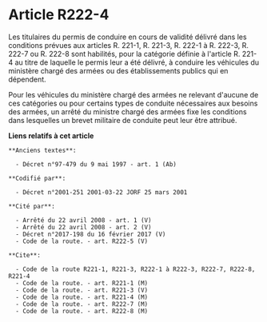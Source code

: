 # Article R222-4

Les titulaires du permis de conduire en cours de validité délivré dans les conditions prévues aux articles R. 221-1, R.
221-3, R. 222-1 à R. 222-3, R. 222-7 ou R. 222-8 sont habilités, pour la catégorie définie à l'article R. 221-4 au titre de
laquelle le permis leur a été délivré, à conduire les véhicules du ministère chargé des armées ou des établissements publics
qui en dépendent.

Pour les véhicules du ministère chargé des armées ne relevant d'aucune de ces catégories ou pour certains types de conduite
nécessaires aux besoins des armées, un arrêté du ministre chargé des armées fixe les conditions dans lesquelles un brevet
militaire de conduite peut leur être attribué.

**Liens relatifs à cet article**

	**Anciens textes**:

	  - Décret n°97-479 du 9 mai 1997 - art. 1 (Ab)

	**Codifié par**:

	  - Décret n°2001-251 2001-03-22 JORF 25 mars 2001

	**Cité par**:

	  - Arrêté du 22 avril 2008 - art. 1 (V)
	  - Arrêté du 22 avril 2008 - art. 2 (V)
	  - Décret n°2017-198 du 16 février 2017 (V)
	  - Code de la route. - art. R222-5 (V)

	**Cite**:

	  - Code de la route R221-1, R221-3, R222-1 à R222-3, R222-7, R222-8, R221-4
	  - Code de la route. - art. R221-1 (M)
	  - Code de la route. - art. R221-3 (V)
	  - Code de la route. - art. R221-4 (M)
	  - Code de la route. - art. R222-7 (M)
	  - Code de la route. - art. R222-8 (M)
